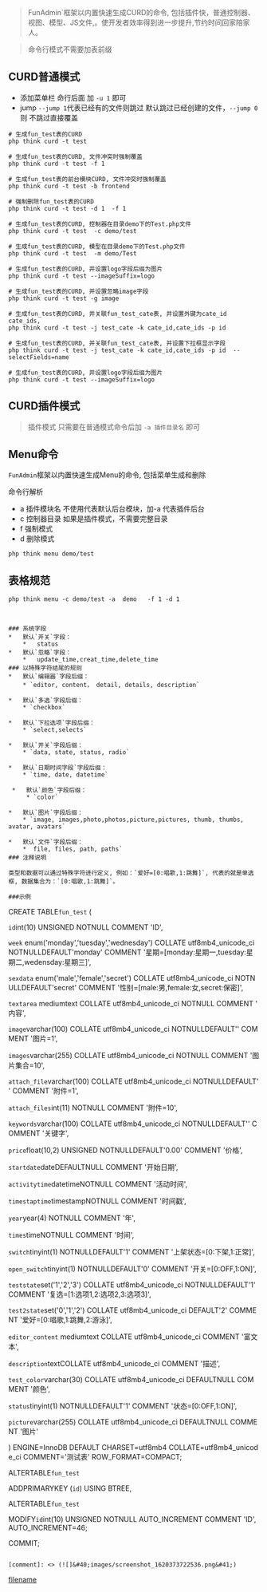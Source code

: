 >FunAdmin`框架以内置快速生成CURD的命令, 包括插件快，普通控制器、视图、模型、JS文件,。使开发者效率得到进一步提升,节约时间回家陪家人。

> 命令行模式不需要加表前缀
## CURD普通模式
- 添加菜单栏  命行后面 加 `-u 1` 即可
- jump  `--jump 1`代表已经有的文件则跳过 默认跳过已经创建的文件，`--jump 0` 则 不跳过直接覆盖

~~~
# 生成fun_test表的CURD
php think curd -t test

# 生成fun_test表的CURD, 文件冲突时强制覆盖
php think curd -t test -f 1

# 生成fun_test表的前台模块CURD, 文件冲突时强制覆盖
php think curd -t test -b frontend 

# 强制删除fun_test表的CURD  
php think curd -t test -d 1  -f 1 

# 生成fun_test表的CURD, 控制器在目录demo下的Test.php文件
php think curd -t test  -c demo/test

# 生成fun_test表的CURD, 模型在目录demo下的Test.php文件
php think curd -t test  -m demo/Test

# 生成fun_test表的CURD, 并设置logo字段后缀为图片
php think curd -t test --imageSuffix=logo

# 生成fun_test表的CURD, 并设置忽略image字段
php think curd -t test -g image

# 生成fun_test表的CURD, 并关联fun_test_cate表, 并设置外键为cate_id cate_ids,
php think curd -t test -j test_cate -k cate_id,cate_ids -p id  

# 生成fun_test表的CURD, 并关联fun_test_cate表, 并设置下拉框显示字段
php think curd -t test -j test_cate -k cate_id,cate_ids -p id  --selectFields=name

# 生成fun_test表的CURD, 并设置logo字段后缀为图片
php think curd -t test --imageSuffix=logo
~~~
## CURD插件模式

> 插件模式  只需要在普通模式命令后加 `-a 插件目录名` 即可

## Menu命令
`FunAdmin`框架以内置快速生成Menu的命令, 包括菜单生成和删除

命令行解析
- a  插件模块名 不使用代表默认后台模块，加-a 代表插件后台
- c 控制器目录  如果是插件模式，不需要完整目录
- f  强制模式
- d 删除模式

```
php think menu demo/test 
```





## 表格规范

```
php think menu -c demo/test -a  demo   -f 1 -d 1 



### 系统字段
*   默认`开关`字段：
    *   status
*   默认`忽略`字段：
    *   update_time,creat_time,delete_time
### 以特殊字符结尾的规则
*   默认`编辑器`字段后缀：
    * `editor, content， detail, details, description` 

*   默认`多选`字段后缀：
    * `checkbox` 

*   默认`下拉选项`字段后缀：
    * `select,selects` 

*   默认`开关`字段后缀：
    * `data, state, status, radio` 

*   默认`日期时间字段`字段后缀：
    * `time, date, datetime` 
    
 *   默认`颜色`字段后缀：
     * `color`

*   默认`图片`字段后缀：
    * `image, images,photo,photos,picture,pictures, thumb, thumbs, avatar, avatars`

*   默认`文件`字段后缀：
    *  file, files, path, paths`
### 注释说明

类型和数据可以通过特殊字符进行定义, 例如：`爱好=[0:唱歌,1:跳舞]`, 代表的就是单选框, 数据集合为：`[0:唱歌,1:跳舞]`。

###示例
```
CREATE TABLE`fun_test` (

`id`int(10) UNSIGNED NOTNULL COMMENT 'ID',

`week` enum('monday','tuesday','wednesday') COLLATE utf8mb4_unicode_ci NOTNULLDEFAULT'monday' COMMENT '星期=[monday:星期一,tuesday:星期二,wedensday:星期三]',

`sexdata` enum('male','female','secret') COLLATE utf8mb4_unicode_ci NOTNULLDEFAULT'secret' COMMENT '性别=[male:男,female:女,secret:保密]',



`textarea` mediumtext COLLATE utf8mb4_unicode_ci NOTNULL COMMENT '内容',

`image`varchar(100) COLLATE utf8mb4_unicode_ci NOTNULLDEFAULT'' COMMENT '图片=1',

`images`varchar(255) COLLATE utf8mb4_unicode_ci NOTNULL COMMENT '图片集合=10',

`attach_file`varchar(100) COLLATE utf8mb4_unicode_ci NOTNULLDEFAULT'' COMMENT '附件=1',

`attach_files`int(11) NOTNULL COMMENT '附件=10',

`keywords`varchar(100) COLLATE utf8mb4_unicode_ci NOTNULLDEFAULT'' COMMENT '关键字',

`price`float(10,2) UNSIGNED NOTNULLDEFAULT'0.00' COMMENT '价格',

`startdate`dateDEFAULTNULL COMMENT '开始日期',

`activitytime`datetimeNOTNULL COMMENT '活动时间',

`timestaptime`timestampNOTNULL COMMENT '时间戳',

`year`year(4) NOTNULL COMMENT '年',

`times`timeNOTNULL COMMENT '时间',

`switch`tinyint(1) NOTNULLDEFAULT'1' COMMENT '上架状态=[0:下架,1:正常]',

`open_switch`tinyint(1) NOTNULLDEFAULT'0' COMMENT '开关=[0:OFF,1:ON]',

`teststate`set('1','2','3') COLLATE utf8mb4_unicode_ci NOTNULLDEFAULT'1' COMMENT '复选=[1:选项1,2:选项2,3:选项3]',

`test2state`set('0','1','2') COLLATE utf8mb4_unicode_ci DEFAULT'2' COMMENT '爱好=[0:唱歌,1:跳舞,2:游泳]',

`editor_content` mediumtext COLLATE utf8mb4_unicode_ci COMMENT '富文本',

`description`textCOLLATE utf8mb4_unicode_ci COMMENT '描述',

`test_color`varchar(30) COLLATE utf8mb4_unicode_ci DEFAULTNULL COMMENT '颜色',

`status`tinyint(1) NOTNULLDEFAULT'1' COMMENT '状态=[0:OFF,1:ON]',

`picture`varchar(255) COLLATE utf8mb4_unicode_ci DEFAULTNULL COMMENT '图片'

) ENGINE=InnoDB DEFAULT CHARSET=utf8mb4 COLLATE=utf8mb4_unicode_ci COMMENT='测试表' ROW_FORMAT=COMPACT;

ALTERTABLE`fun_test`

ADDPRIMARYKEY (`id`) USING BTREE,

ALTERTABLE`fun_test`

MODIFY`id`int(10) UNSIGNED NOTNULL AUTO_INCREMENT COMMENT 'ID', AUTO_INCREMENT=46;

COMMIT;

```

[comment]: <> (![]&#40;images/screenshot_1620373722536.png&#41;)
```

[filename](powered.md ':include')
